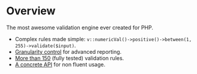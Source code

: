 # Overview

The most awesome validation engine ever created for PHP.

- Complex rules made simple: `v::numericVal()->positive()->between(1, 255)->validate($input)`.
- [Granularity control](feature-guide.md#validation-methods) for advanced reporting.
- [More than 150](list-of-rules.md) (fully tested) validation rules.
- [A concrete API](concrete-api.md) for non fluent usage.

